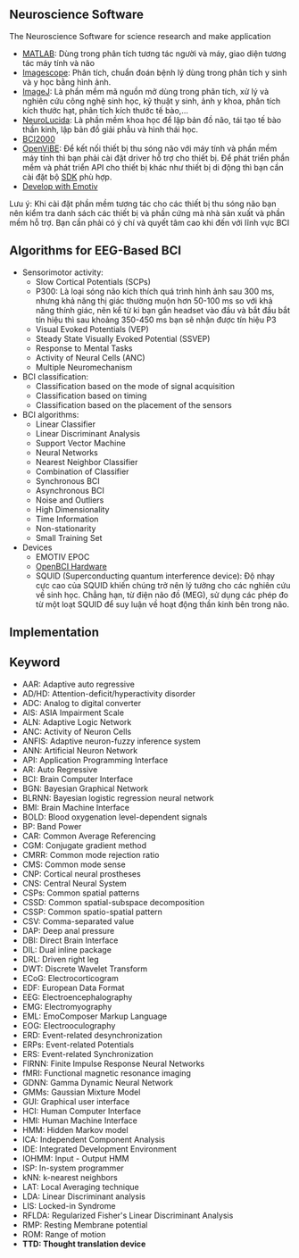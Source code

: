 ## Neuroscience Software
The Neuroscience Software for science research and make application

+ [MATLAB](https://www.mathworks.com/products/matlab.html): Dùng trong phân tích tương tác người và máy, giao diện tương tác máy tính và não
+ [Imagescope](https://courses.nus.edu.sg/course/patngame/internet/User%20Guide/Aperio_ImageScope_User_Guide%20for%20Windows.pdf): Phân tích, chuẩn đoán bệnh lý dùng trong phân tích y sinh và y học bằng hình ảnh.
+ [ImageJ](https://imagej.nih.gov/ij/docs/concepts.html): Là phần mềm mã nguồn mở dùng trong phân tích, xử lý và nghiên cứu công nghệ sinh học, kỹ thuật y sinh, ảnh y khoa, phân tích kích thước hạt, phân tích kích thước tế bào,...
+ [NeuroLucida](https://www.mbfbioscience.com/neurolucida): Là phần mềm khoa học để lập bản đồ não, tái tạo tế bào thần kinh, lập bản đồ giải phẫu và hình thái học.
+ [BCI2000](https://www.bci2000.org/mediawiki/index.php/User_Tutorial:BCI2000_Tour#Starting_up_BCI2000)
+ [OpenViBE](http://openvibe.inria.fr/how-to-connect-emotiv-epoc-with-openvibe/): Để kết nối thiết bị thu sóng não với máy tính và phần mềm máy tính thì bạn phải cài đặt driver hỗ trợ cho thiết bị. Để phát triển phần mềm và phát triển API cho thiết bị khác như thiết bị di động thì bạn cần cài đặt bộ [SDK](https://emotiv.zendesk.com/hc/en-us) phù hợp. 
+ [Develop with Emotiv](https://www.emotiv.com/developer/)

Lưu ý: Khi cài đặt phần mềm tương tác cho các thiết bị thu sóng não bạn nên kiểm tra danh sách các thiết bị và phần cứng mà nhà sản xuất và phần mềm hỗ trợ. Bạn cần phải có ý chí và quyết tâm cao khi đến với lĩnh vực BCI

## Algorithms for EEG-Based BCI
+ Sensorimotor activity:
  + Slow Cortical Potentials (SCPs)
  + P300: Là loại sóng não kích thích quá trình hình ảnh sau 300 ms, nhưng khả năng thị giác thường muộn hơn 50-100 ms so với khả năng thính giác, nên kể từ ki bạn gắn headset vào đầu và bắt đầu bắt tín hiệu thì sau khoảng 350-450 ms bạn sẽ nhận được tín hiệu P3
  + Visual Evoked Potentials (VEP)
  + Steady State Visually Evoked Potential (SSVEP)
  + Response to Mental Tasks
  + Activity of Neural Cells (ANC)
  + Multiple Neuromechanism 
+ BCI classification:
  + Classification based on the mode of signal acquisition 
  + Classification based on timing
  + Classification based on the placement of the sensors
+ BCI algorithms:
  + Linear Classifier
  + Linear Discriminant Analysis 
  + Support Vector Machine
  + Neural Networks
  + Nearest Neighbor Classifier
  + Combination of Classifier
  + Synchronous BCI
  + Asynchronous BCI
  + Noise and Outliers
  + High Dimensionality
  + Time Information 
  + Non-stationarity 
  + Small Training Set
+ Devices
  + EMOTIV EPOC
  + [OpenBCI Hardware](http://docs.openbci.com/Hardware/01-OpenBCI_Hardware)
  + SQUID (Superconducting quantum interference device): Độ nhạy cực cao của SQUID khiến chúng trở nên lý tưởng cho các nghiên cứu về sinh học. Chẳng hạn, từ điện não đồ (MEG), sử dụng các phép đo từ một loạt SQUID để suy luận về hoạt động thần kinh bên trong não. 
## Implementation
## Keyword 
+ AAR: Adaptive auto regressive 
+ AD/HD: Attention-deficit/hyperactivity disorder 
+ ADC: Analog to digital converter 
+ AIS: ASIA Impairment Scale
+ ALN: Adaptive Logic Network
+ ANC: Activity of Neuron Cells
+ ANFIS: Adaptive neuron-fuzzy inference system 
+ ANN: Artificial Neuron Network 
+ API: Application Programming Interface
+ AR: Auto Regressive
+ BCI: Brain Computer Interface
+ BGN: Bayesian Graphical Network
+ BLRNN: Bayesian logistic regression neural network 
+ BMI: Brain Machine Interface
+ BOLD: Blood oxygenation level-dependent signals
+ BP: Band Power 
+ CAR: Common Average Referencing 
+ CGM: Conjugate gradient method
+ CMRR: Common mode rejection ratio
+ CMS: Common mode sense
+ CNP: Cortical neural prostheses
+ CNS: Central Neural System 
+ CSPs: Common spatial patterns
+ CSSD: Common spatial-subspace decomposition 
+ CSSP: Common spatio-spatial pattern
+ CSV: Comma-separated value
+ DAP: Deep anal pressure
+ DBI: Direct Brain Interface
+ DIL: Dual inline package
+ DRL: Driven right leg
+ DWT: Discrete Wavelet Transform  
+ ECoG: Electrocorticogram
+ EDF: European Data Format 
+ EEG: Electroencephalography
+ EMG: Electromyography
+ EML: EmoComposer Markup Language
+ EOG: Electrooculography
+ ERD: Event-related desynchronization
+ ERPs: Event-related Potentials
+ ERS: Event-related Synchronization
+ FIRNN: Finite Impulse Response Neural Networks
+ fMRI: Functional magnetic resonance imaging
+ GDNN: Gamma Dynamic Neural Network
+ GMMs: Gaussian Mixture Model
+ GUI: Graphical user interface 
+ HCI: Human Computer Interface
+ HMI: Human Machine Interface
+ HMM: Hidden Markov model
+ ICA: Independent Component Analysis
+ IDE: Integrated Development Environment
+ IOHMM: Input - Output HMM
+ ISP: In-system programmer
+ kNN: k-nearest neighbors
+ LAT: Local Averaging technique
+ LDA: Linear Discriminant analysis
+ LIS: Locked-in Syndrome 
+ RFLDA: Regularized Fisher's Linear Discriminant Analysis 
+ RMP: Resting Membrane potential
+ ROM: Range of motion 
+ **TTD: Thought translation device**
